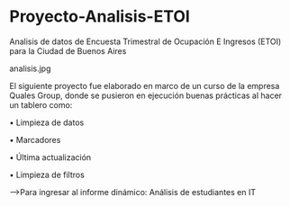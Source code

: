 # Proyecto-Analisis-ETOI
Analisis de datos de Encuesta Trimestral de Ocupación E Ingresos (ETOI) para la Ciudad de Buenos Aires

analisis.jpg

El siguiente proyecto fue elaborado en marco de un curso de la empresa Quales Group, donde se pusieron en ejecución buenas prácticas al hacer un tablero como:

• Limpieza de datos

• Marcadores

• Última actualización

• Limpieza de filtros

-->Para ingresar al informe dinámico: Análisis de estudiantes en IT

